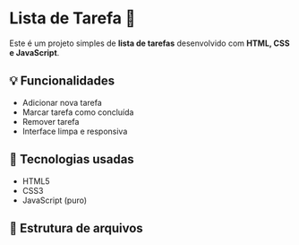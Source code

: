 # Lista de Tarefa 📝

Este é um projeto simples de **lista de tarefas** desenvolvido com **HTML, CSS e JavaScript**.

## 💡 Funcionalidades

- Adicionar nova tarefa
- Marcar tarefa como concluída
- Remover tarefa
- Interface limpa e responsiva

## 🚀 Tecnologias usadas

- HTML5
- CSS3
- JavaScript (puro)

## 📁 Estrutura de arquivos

